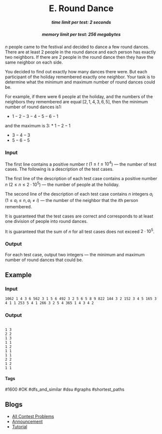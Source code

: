 <h1 style='text-align: center;'> E. Round Dance</h1>

<h5 style='text-align: center;'>time limit per test: 2 seconds</h5>
<h5 style='text-align: center;'>memory limit per test: 256 megabytes</h5>

$n$ people came to the festival and decided to dance a few round dances. There are at least $2$ people in the round dance and each person has exactly two neighbors. If there are $2$ people in the round dance then they have the same neighbor on each side.

You decided to find out exactly how many dances there were. But each participant of the holiday remembered exactly one neighbor. Your task is to determine what the minimum and maximum number of round dances could be.

For example, if there were $6$ people at the holiday, and the numbers of the neighbors they remembered are equal $[2, 1, 4, 3, 6, 5]$, then the minimum number of round dances is$1$: 

* $1 - 2 - 3 - 4 - 5 - 6 - 1$

 and the maximum is $3$: * $1 - 2 - 1$
* $3 - 4 - 3$
* $5 - 6 - 5$
### Input

The first line contains a positive number $t$ ($1 \le t \le 10^4$) — the number of test cases. The following is a description of the test cases.

The first line of the description of each test case contains a positive number $n$ ($2 \le n \le 2 \cdot 10^5$) — the number of people at the holiday.

The second line of the description of each test case contains $n$ integers $a_i$ ($1 \le a_i \le n, a_i \neq i$) — the number of the neighbor that the $i$th person remembered.

It is guaranteed that the test cases are correct and corresponds to at least one division of people into round dances.

It is guaranteed that the sum of $n$ for all test cases does not exceed $2 \cdot 10^5$.

### Output

For each test case, output two integers — the minimum and maximum number of round dances that could be.

## Example

### Input


```text
1062 1 4 3 6 562 3 1 5 6 492 3 2 5 6 5 8 9 822 144 3 2 152 3 4 5 165 3 4 1 1 253 5 4 1 266 3 2 5 4 365 1 4 3 4 2
```
### Output

```text

1 3
2 2
1 3
1 1
1 2
1 1
1 1
2 2
1 2
1 1

```


#### Tags 

#1600 #OK #dfs_and_similar #dsu #graphs #shortest_paths 

## Blogs
- [All Contest Problems](../Codeforces_Round_874_(Div._3).md)
- [Announcement](../blogs/Announcement.md)
- [Tutorial](../blogs/Tutorial.md)
